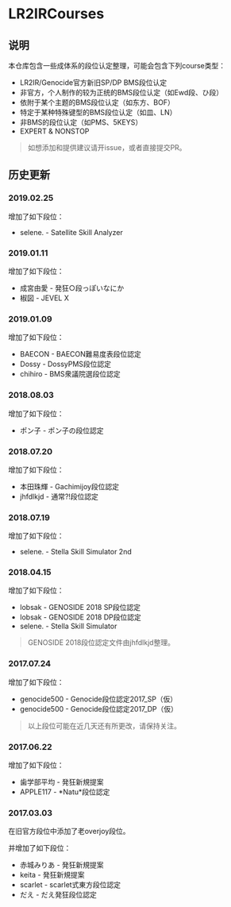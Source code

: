 LR2IRCourses
==================

## 说明

本仓库包含一些成体系的段位认定整理，可能会包含下列course类型：
- LR2IR/Genocide官方新旧SP/DP BMS段位认定
- 非官方，个人制作的较为正统的BMS段位认定（如Ewd段、ひ段）
- 依附于某个主题的BMS段位认定（如东方、BOF）
- 特定于某种特殊键型的BMS段位认定（如皿、LN）
- 非BMS的段位认定（如PMS、5KEYS）
- EXPERT & NONSTOP

> 如想添加和提供建议请开issue，或者直接提交PR。

## 历史更新


### 2019.02.25

增加了如下段位：
- selene. - Satellite Skill Analyzer

### 2019.01.11

增加了如下段位：
- 成宮由愛 - 発狂○段っぽいなにか
- 椒図 - JEVEL X

### 2019.01.09

增加了如下段位：
- BAECON - BAECON難易度表段位認定
- Dossy - DossyPMS段位認定
- chihiro - BMS衆議院選段位認定

### 2018.08.03

增加了如下段位：
- ポン子 - ポン子の段位認定

### 2018.07.20

增加了如下段位：
- 本田珠輝 - Gachimijoy段位認定
- jhfdlkjd - 通常?!段位認定

### 2018.07.19

增加了如下段位：
- selene. - Stella Skill Simulator 2nd

### 2018.04.15

增加了如下段位：
- lobsak - GENOSIDE 2018 SP段位認定
- lobsak - GENOSIDE 2018 DP段位認定
- selene. - Stella Skill Simulator

> GENOSIDE 2018段位認定文件由jhfdlkjd整理。

### 2017.07.24

增加了如下段位：
- genocide500 - Genocide段位認定2017_SP（仮）
- genocide500 - Genocide段位認定2017_DP（仮）

> 以上段位可能在近几天还有所更改，请保持关注。

### 2017.06.22

增加了如下段位：
- 歯学部平均 - 発狂新規提案
- APPLE117 - \*Natu\*段位認定

### 2017.03.03

在旧官方段位中添加了老overjoy段位。

并增加了如下段位：
- 赤城みりあ - 発狂新規提案
- keita - 発狂新規提案
- scarlet - scarlet式東方段位認定
- だえ - だえ発狂段位認定
